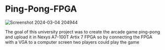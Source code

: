 # Ping-Pong-FPGA
![Screenshot 2024-03-04 204944](https://github.com/MichalisTsak/Ping-Pong-FPGA/assets/104669614/2d08bf5d-053a-41f7-a166-eb663a6301d9)


The goal of this university project was to create the arcade game ping-pong and upload it in Nexys A7-100T Artix 7 FPGA so by connecting the FPGA with a VGA to a computer screen 
two players could play the game 
